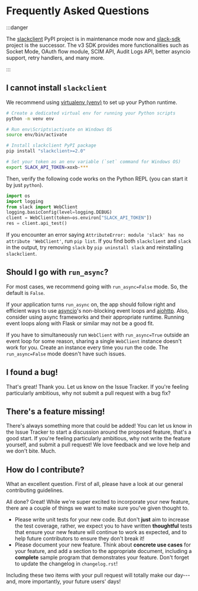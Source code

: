 # Frequently Asked Questions

:::danger

The [slackclient](https://pypi.org/project/slackclient/) PyPI project is in maintenance mode now and [slack-sdk](https://pypi.org/project/slack-sdk/) project is the successor. The v3 SDK provides more functionalities such as Socket Mode, OAuth flow module, SCIM API, Audit Logs API, better asyncio support, retry handlers, and many more.

:::

## I cannot install `slackclient`

We recommend using [virtualenv (venv)](https://docs.python.org/3/tutorial/venv.html) to set up your
Python runtime.

``` bash
# Create a dedicated virtual env for running your Python scripts
python -m venv env

# Run env\Scripts\activate on Windows OS
source env/bin/activate

# Install slackclient PyPI package
pip install "slackclient>=2.0"

# Set your token as an env variable (`set` command for Windows OS)
export SLACK_API_TOKEN=xoxb-***
```

Then, verify the following code works on the Python REPL (you can start
it by just `python`).

``` python
import os
import logging
from slack import WebClient
logging.basicConfig(level=logging.DEBUG)
client = WebClient(token=os.environ["SLACK_API_TOKEN"])
res = client.api_test()
```

If you encounter an error saying
`AttributeError: module 'slack' has no attribute 'WebClient'`, run
`pip list`. If you find both `slackclient` and `slack` in the output,
try removing `slack` by `pip uninstall slack` and reinstalling
`slackclient`.

## Should I go with `run_async`?

For most cases, we recommend going with `run_async=False` mode. So, the
default is `False`.

If your application turns `run_async` on, the app should follow right
and efficient ways to use
[asyncio](https://docs.python.org/3/library/asyncio.html)'s
non-blocking event loops and
[aiohttp](https://docs.aiohttp.org/en/stable/). Also, consider using
async frameworks and their appropriate runtime. Running event loops
along with Flask or similar may not be a good fit.

If you have to simultaneously run `WebClient` with `run_async=True`
outside an event loop for some reason, sharing a single `WebClient`
instance doesn't work for you. Create an instance every time you run
the code. The `run_async=False` mode doesn't have such issues.

## I found a bug!

That's great! Thank you. Let us know on the Issue Tracker. If
you're feeling particularly ambitious, why not submit a pull request with a bug fix?

## There's a feature missing!

There's always something more that could be added! You can let us know
in the Issue Tracker to start a discussion around the proposed
feature, that's a good start. If you're feeling particularly
ambitious, why not write the feature yourself, and submit a pull request! We love feedback and we love help and we don't bite. Much.

## How do I contribute?

What an excellent question. First of all, please have a look at our
general contributing guidelines.

All done? Great! While we're super excited to incorporate your new
feature, there are a couple of things we want to make sure you've given
thought to.

-   Please write unit tests for your new code. But don't **just** aim
    to increase the test coverage, rather, we expect you to have written
    **thoughtful** tests that ensure your new feature will continue to
    work as expected, and to help future contributors to ensure they
    don't break it!
-   Please document your new feature. Think about **concrete use cases**
    for your feature, and add a section to the appropriate document,
    including a **complete** sample program that demonstrates your
    feature. Don't forget to update the changelog in `changelog.rst`!

Including these two items with your pull request will totally make our
day---and, more importantly, your future users' days!
